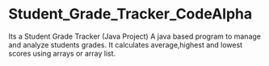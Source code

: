 # Student_Grade_Tracker_CodeAlpha
Its a Student Grade Tracker (Java Project) A java based program to manage and analyze students grades. It calculates average,highest and lowest scores using arrays or array list.
